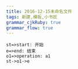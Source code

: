 ```yaml
---
title: 2016-12-15未命名文件 
tags: 新建,模板,小书匠
grammar_cjkRuby: true
grammar_flow: true
---
```


```flow
st=>start: 开始
e=>end: 结束
o1=>operation: a1
st->o1->e
```
